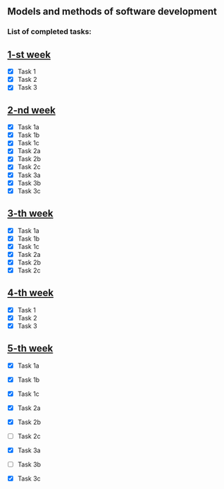 ## Models and methods of software development
### List of completed tasks:
<u>1-st week</u>
---
- [x] Task 1 
- [x] Task 2
- [x] Task 3

<u>2-nd week</u>
---
- [x] Task 1a
- [x] Task 1b
- [x] Task 1c
- [x] Task 2a
- [x] Task 2b
- [x] Task 2c
- [x] Task 3a
- [x] Task 3b
- [x] Task 3c

<u>3-th week</u>
---
- [x] Task 1a 
- [x] Task 1b
- [x] Task 1c 
- [x] Task 2a
- [x] Task 2b
- [x] Task 2c

<u>4-th week</u>
---
- [x] Task 1 
- [x] Task 2 
- [x] Task 3

<u>5-th week</u>
---
- [x] Task 1a 
- [x] Task 1b 
- [x] Task 1c 
- [x] Task 2a 
- [x] Task 2b 
- [ ] Task 2c 
- [x] Task 3a
- [ ] Task 3b
- [x] Task 3c


